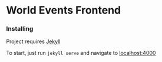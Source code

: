 # World Events Frontend

### Installing

Project requires [Jekyll](https://jekyllrb.com/)

To start, just run `jekyll serve` and navigate to [localhost:4000](localhost:4000)

